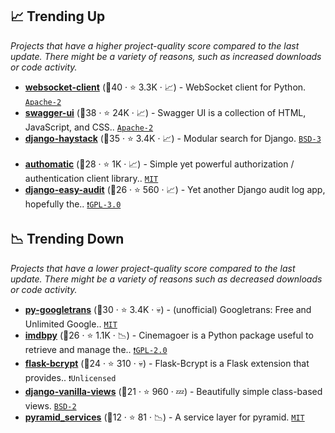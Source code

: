 ## 📈 Trending Up

_Projects that have a higher project-quality score compared to the last update. There might be a variety of reasons, such as increased downloads or code activity._

- <b><a href="https://github.com/websocket-client/websocket-client">websocket-client</a></b> (🥇40 ·  ⭐ 3.3K · 📈) - WebSocket client for Python. <code><a href="http://bit.ly/3nYMfla">Apache-2</a></code>
- <b><a href="https://github.com/swagger-api/swagger-ui">swagger-ui</a></b> (🥇38 ·  ⭐ 24K · 📈) - Swagger UI is a collection of HTML, JavaScript, and CSS.. <code><a href="http://bit.ly/3nYMfla">Apache-2</a></code> <code><img src="https://www.openapis.org/wp-content/uploads/sites/3/2016/11/favicon.png" style="display:inline;" width="13" height="13"></code>
- <b><a href="https://github.com/django-haystack/django-haystack">django-haystack</a></b> (🥈35 ·  ⭐ 3.4K · 📈) - Modular search for Django. <code><a href="http://bit.ly/3aKzpTv">BSD-3</a></code> <code><img src="https://static.djangoproject.com/img/icon-touch.e4872c4da341.png" style="display:inline;" width="13" height="13"></code>
- <b><a href="https://github.com/authomatic/authomatic">authomatic</a></b> (🥉28 ·  ⭐ 1K · 📈) - Simple yet powerful authorization / authentication client library.. <code><a href="http://bit.ly/34MBwT8">MIT</a></code>
- <b><a href="https://github.com/soynatan/django-easy-audit">django-easy-audit</a></b> (🥉26 ·  ⭐ 560 · 📈) - Yet another Django audit log app, hopefully the.. <code><a href="http://bit.ly/2M0xdwT">❗️GPL-3.0</a></code> <code><img src="https://static.djangoproject.com/img/icon-touch.e4872c4da341.png" style="display:inline;" width="13" height="13"></code>

## 📉 Trending Down

_Projects that have a lower project-quality score compared to the last update. There might be a variety of reasons such as decreased downloads or code activity._

- <b><a href="https://github.com/ssut/py-googletrans">py-googletrans</a></b> (🥉30 ·  ⭐ 3.4K · 💀) - (unofficial) Googletrans: Free and Unlimited Google.. <code><a href="http://bit.ly/34MBwT8">MIT</a></code>
- <b><a href="https://github.com/cinemagoer/cinemagoer">imdbpy</a></b> (🥉26 ·  ⭐ 1.1K · 📉) - Cinemagoer is a Python package useful to retrieve and manage the.. <code><a href="http://bit.ly/2KucAZR">❗️GPL-2.0</a></code>
- <b><a href="https://github.com/maxcountryman/flask-bcrypt">flask-bcrypt</a></b> (🥉24 ·  ⭐ 310 · 💀) - Flask-Bcrypt is a Flask extension that provides.. <code>❗Unlicensed</code> <code><img src="https://flask.palletsprojects.com/en/1.1.x/_static/flask-icon.png" style="display:inline;" width="13" height="13"></code>
- <b><a href="https://github.com/encode/django-vanilla-views">django-vanilla-views</a></b> (🥉21 ·  ⭐ 960 · 💤) - Beautifully simple class-based views. <code><a href="http://bit.ly/3rqEWVr">BSD-2</a></code> <code><img src="https://static.djangoproject.com/img/icon-touch.e4872c4da341.png" style="display:inline;" width="13" height="13"></code>
- <b><a href="https://github.com/mmerickel/pyramid_services">pyramid_services</a></b> (🥉12 ·  ⭐ 81 · 📉) - A service layer for pyramid. <code><a href="http://bit.ly/34MBwT8">MIT</a></code> <code><img src="https://trypyramid.com/img/pyramid-16x16.png" style="display:inline;" width="13" height="13"></code>

